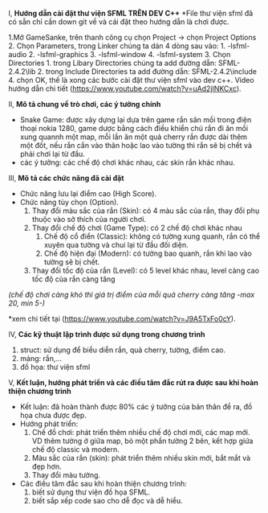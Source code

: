 I, **Hướng dẫn cài đặt thư viện SFML TRÊN DEV C++**
*File thư viện sfml đã có sẵn chỉ cần down git về và cái đặt theo hướng dẫn là chơi được.

1.Mở GameSanke, trên thanh công cụ chọn Project -> chọn Project Options
2. Chọn Parameters, trong Linker chúng ta dán 4 dòng sau vào:
     1. -lsfml-audio
     2. -lsfml-graphics
     3. -lsfml-window
     4. -lsfml-system 
 3. Chọn Directories
     1. trong Libary Directories chúng ta add đường dẫn: SFML-2.4.2\lib
     2. trong Include Directories ta add đường dẫn: SFML-2.4.2\include
 4. chọn OK, thế là xong các bước cài đặt thư viện sfml vào dev c++. Video hướng dẫn chi tiết (https://www.youtube.com/watch?v=uAd2jINKCxc).
 
II, **Mô tả chung về trò chơi, các ý tưởng chính**
* Snake Game: được xây dựng lại dựa trên game rắn săn mồi trong điện thoại nokia 1280, game dược bằng cách điều khiển chú rắn đi ăn mồi xung quannh một map, mỗi lần ăn một quả cherry rắn được dài thêm một đốt, nếu rắn cắn vào thân hoặc lao vào tường thì rắn sẽ bị chết và phải chơi lại từ đầu.
* các ý tưởng: các chế độ chơi khác nhau, các skin rắn khác nhau.

III, **Mô tả các chức năng đã cài đặt**
 * Chức năng lưu lại điểm cao (High Score).
 * Chức năng tùy chọn (Option).
    1. Thay đổi màu sắc của rắn (Skin): có 4 màu sắc của rắn, thay đổi phụ thuộc vào sở thích của người chơi.
    2. Thay đổi chế độ chơi (Game Type): có 2 chế độ chơi khác nhau
       1. Chế độ cổ điển (Classic): không có tường xung quanh, rắn có thể xuyên qua tường và chui lại từ đầu đối diện.
       2. Chế độ hiện đại (Modern): có tường bao quanh, rắn khi lao vào tường sẽ bị chết.
    3. Thay đổi tốc độ của rắn (Level): có 5 level khác nhau, level càng cao tốc độ của rắn càng tăng

  *(chế độ chơi càng khó thì giá trị điểm của mỗi quả cherry càng tăng -max 20, min 5-)*

*xem chi tiết tại (https://www.youtube.com/watch?v=J9A5TxFo0cY).


IV, **Các kỹ thuật lập trình được sử dụng trong chương trình**
 1. struct: sử dụng để biểu diễn rắn, quả cherry, tường, điểm cao.
 2. mảng: rắn,...
 3. đồ họa: thư viện sfml

V, **Kết luận, hướng phát triển và các điều tâm đắc rút ra được sau khi hoàn thiện chương trình**
* Kết luận: đã hoàn thành được 80% các ý tưởng của bản thân đề ra, đồ họa chưa được đẹp.
* Hướng phát triển:
   1. Chế đồ chơi: phát triển thêm nhiều chế độ chơi mới, các map mới. VD thêm tường ở giữa map, bỏ một phần tường 2 bên, kết hợp giứa chế độ classic và modern.
   2. Màu sắc của rắn (skin): phát triển thêm nhiều skin mới, bắt mắt và đẹp hơn.
   3. Thay đổi màu tường.
* Các điều tâm đắc sau khi hoàn thiện chương trình:
   1.  biết sử dụng thư viện đồ họa SFML.
   2.  biết sắp xếp code sao cho dễ đọc và dễ hiểu.
   
   






